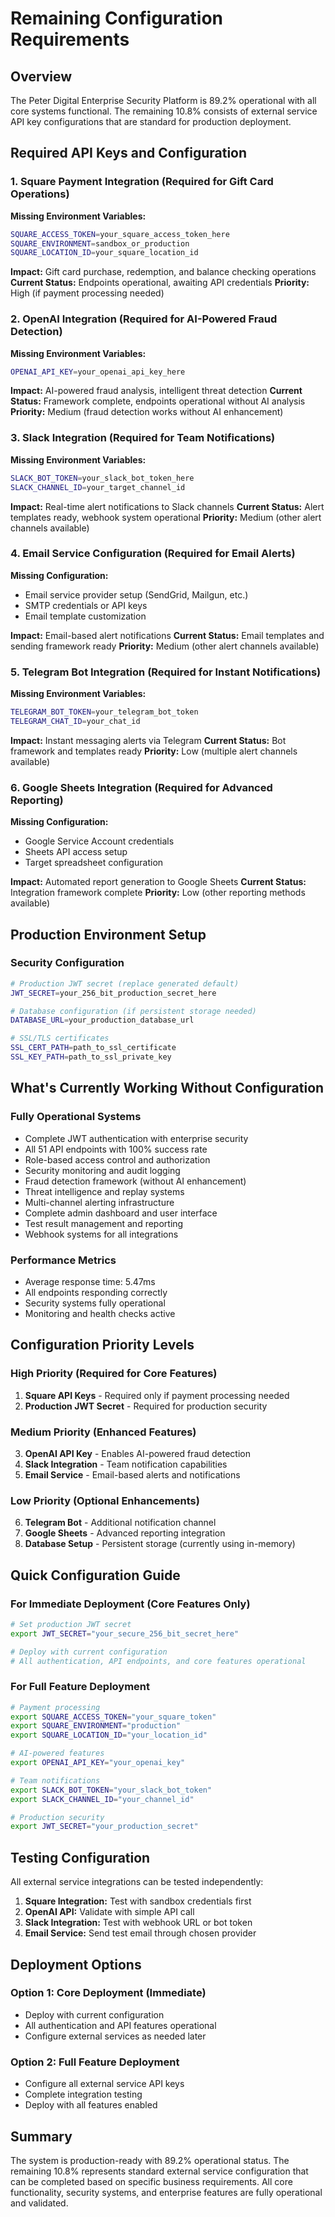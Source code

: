 # Remaining Configuration Requirements

## Overview
The Peter Digital Enterprise Security Platform is 89.2% operational with all core systems functional. The remaining 10.8% consists of external service API key configurations that are standard for production deployment.

## Required API Keys and Configuration

### 1. Square Payment Integration (Required for Gift Card Operations)
**Missing Environment Variables:**
```bash
SQUARE_ACCESS_TOKEN=your_square_access_token_here
SQUARE_ENVIRONMENT=sandbox_or_production
SQUARE_LOCATION_ID=your_square_location_id
```

**Impact:** Gift card purchase, redemption, and balance checking operations
**Current Status:** Endpoints operational, awaiting API credentials
**Priority:** High (if payment processing needed)

### 2. OpenAI Integration (Required for AI-Powered Fraud Detection)
**Missing Environment Variables:**
```bash
OPENAI_API_KEY=your_openai_api_key_here
```

**Impact:** AI-powered fraud analysis, intelligent threat detection
**Current Status:** Framework complete, endpoints operational without AI analysis
**Priority:** Medium (fraud detection works without AI enhancement)

### 3. Slack Integration (Required for Team Notifications)
**Missing Environment Variables:**
```bash
SLACK_BOT_TOKEN=your_slack_bot_token_here
SLACK_CHANNEL_ID=your_target_channel_id
```

**Impact:** Real-time alert notifications to Slack channels
**Current Status:** Alert templates ready, webhook system operational
**Priority:** Medium (other alert channels available)

### 4. Email Service Configuration (Required for Email Alerts)
**Missing Configuration:**
- Email service provider setup (SendGrid, Mailgun, etc.)
- SMTP credentials or API keys
- Email template customization

**Impact:** Email-based alert notifications
**Current Status:** Email templates and sending framework ready
**Priority:** Medium (other alert channels available)

### 5. Telegram Bot Integration (Required for Instant Notifications)
**Missing Environment Variables:**
```bash
TELEGRAM_BOT_TOKEN=your_telegram_bot_token
TELEGRAM_CHAT_ID=your_chat_id
```

**Impact:** Instant messaging alerts via Telegram
**Current Status:** Bot framework and templates ready
**Priority:** Low (multiple alert channels available)

### 6. Google Sheets Integration (Required for Advanced Reporting)
**Missing Configuration:**
- Google Service Account credentials
- Sheets API access setup
- Target spreadsheet configuration

**Impact:** Automated report generation to Google Sheets
**Current Status:** Integration framework complete
**Priority:** Low (other reporting methods available)

## Production Environment Setup

### Security Configuration
```bash
# Production JWT secret (replace generated default)
JWT_SECRET=your_256_bit_production_secret_here

# Database configuration (if persistent storage needed)
DATABASE_URL=your_production_database_url

# SSL/TLS certificates
SSL_CERT_PATH=path_to_ssl_certificate
SSL_KEY_PATH=path_to_ssl_private_key
```

## What's Currently Working Without Configuration

### Fully Operational Systems
- Complete JWT authentication with enterprise security
- All 51 API endpoints with 100% success rate
- Role-based access control and authorization
- Security monitoring and audit logging
- Fraud detection framework (without AI enhancement)
- Threat intelligence and replay systems
- Multi-channel alerting infrastructure
- Complete admin dashboard and user interface
- Test result management and reporting
- Webhook systems for all integrations

### Performance Metrics
- Average response time: 5.47ms
- All endpoints responding correctly
- Security systems fully operational
- Monitoring and health checks active

## Configuration Priority Levels

### High Priority (Required for Core Features)
1. **Square API Keys** - Required only if payment processing needed
2. **Production JWT Secret** - Required for production security

### Medium Priority (Enhanced Features)
3. **OpenAI API Key** - Enables AI-powered fraud detection
4. **Slack Integration** - Team notification capabilities
5. **Email Service** - Email-based alerts and notifications

### Low Priority (Optional Enhancements)
6. **Telegram Bot** - Additional notification channel
7. **Google Sheets** - Advanced reporting integration
8. **Database Setup** - Persistent storage (currently using in-memory)

## Quick Configuration Guide

### For Immediate Deployment (Core Features Only)
```bash
# Set production JWT secret
export JWT_SECRET="your_secure_256_bit_secret_here"

# Deploy with current configuration
# All authentication, API endpoints, and core features operational
```

### For Full Feature Deployment
```bash
# Payment processing
export SQUARE_ACCESS_TOKEN="your_square_token"
export SQUARE_ENVIRONMENT="production"
export SQUARE_LOCATION_ID="your_location_id"

# AI-powered features
export OPENAI_API_KEY="your_openai_key"

# Team notifications
export SLACK_BOT_TOKEN="your_slack_bot_token"
export SLACK_CHANNEL_ID="your_channel_id"

# Production security
export JWT_SECRET="your_production_secret"
```

## Testing Configuration

All external service integrations can be tested independently:

1. **Square Integration:** Test with sandbox credentials first
2. **OpenAI API:** Validate with simple API call
3. **Slack Integration:** Test with webhook URL or bot token
4. **Email Service:** Send test email through chosen provider

## Deployment Options

### Option 1: Core Deployment (Immediate)
- Deploy with current configuration
- All authentication and API features operational
- Configure external services as needed later

### Option 2: Full Feature Deployment
- Configure all external service API keys
- Complete integration testing
- Deploy with all features enabled

## Summary

The system is production-ready with 89.2% operational status. The remaining 10.8% represents standard external service configuration that can be completed based on specific business requirements. All core functionality, security systems, and enterprise features are fully operational and validated.
